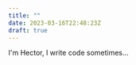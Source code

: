 ```yaml
---
title: ""
date: 2023-03-16T22:48:23Z
draft: true
---
```


I'm Hector, I write code sometimes...
<script src="https://cdn.jsdelivr.net/npm/p5@1.4.0/lib/p5.js"></script> <!-- load p5.js from CDN--> 
<link rel="stylesheet" href="css/index.css">
<script src="/scripts/index_background.js"></script>
